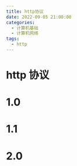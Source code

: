 ```yaml
---
title: http协议
date: 2022-09-05 21:00:00
categories:
  - 计算机基础
  - 计算机网络
tags:
  - http
---
```


# http 协议

# 1.0

# 1.1

# 2.0

